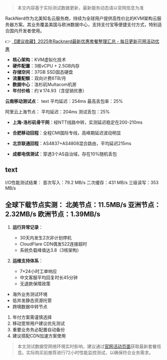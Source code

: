 
> 本文内容基于实际测试数据更新，最新服务动态请以官网信息为准

RackNerd作为北美知名云服务商，持续为全球用户提供高性价比的KVM架构云服务器方案。其业务覆盖美国与欧洲数据中心，支持支付宝等便捷支付方式，特别适合国内开发者使用。

👉 [【建议收藏】2025年Racknerd最新优惠套餐整理汇总 - 每日更新可用活动优惠](https://bit.ly/Rack_Nerd)

- **核心架构**：KVM虚拟化技术
- **硬件配置**：3核vCPU + 2.5GB内存
- **存储空间**：37GB SSD固态硬盘
- **流量配额**：双向计费6TB/月
- **数据中心**：洛杉矶Multacom机房
- **年付价格**：约￥174.93（含促销优惠）

**云南移动测试点**：
text
平均延迟：254ms
最高丢包率：25%

阿里云上海节点：
平均延迟：204ms
测试丢包：25%

- **上海-洛杉矶骨干网**：经NTT线路中转，实测延迟稳定在200-210ms
- **合肥移动回程**：全程CMI国际专线，高峰期延迟波动明显

- **北京联通回程**：AS4837+AS4808混合路由，平均延迟215ms
- **成都电信测试**：穿透3个AS自治域，存在10%随机丢包

text
------------------------------------------
I/O性能测试结果：
首次写入：79.2 MB/s
二次缓存：431 MB/s 
三级读写：353 MB/s

全球下载节点实测：
北美节点：11.5MB/s
亚洲节点：2.32MB/s
欧洲节点：1.39MB/s
------------------------------------------

1. **运行异常记录**：
   - 30天内发生2次非计划停机
   - CloudFlare CDN偶发522连接超时
   - 系统负载峰值达3.8（3核架构）

2. **运维支持体系**：
   - 7×24小时工单响应
   - 中文客服平均回复时长45分钟
   - 无退款保障政策

- 海外业务测试环境
- 低并发静态资源托管
- 跨境数据中转节点

1. 年付方案需谨慎选择
2. 移动宽带用户建议优先测试
3. 重要业务务必配置自动备份
4. 建议搭配CDN加速方案使用

> 本文测试数据受网络环境实时影响，建议通过[官网活动页面](https://bit.ly/Rack_Nerd)获取最新套餐信息。实际购买前推荐进行72小时性能监控测试，以确保符合业务需求。

